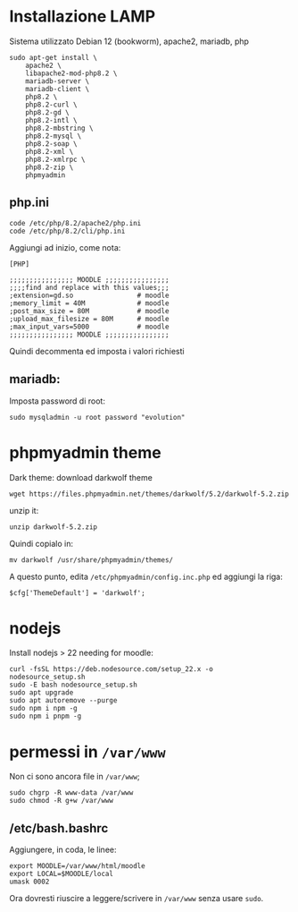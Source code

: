 # Installazione LAMP
Sistema utilizzato Debian 12 (bookworm), apache2, mariadb, php

```
sudo apt-get install \
    apache2 \
    libapache2-mod-php8.2 \
    mariadb-server \
    mariadb-client \
    php8.2 \
    php8.2-curl \
    php8.2-gd \
    php8.2-intl \
    php8.2-mbstring \
    php8.2-mysql \
    php8.2-soap \
    php8.2-xml \
    php8.2-xmlrpc \
    php8.2-zip \
    phpmyadmin

```

## php.ini
```
code /etc/php/8.2/apache2/php.ini
code /etc/php/8.2/cli/php.ini
```

Aggiungi ad inizio, come nota:

```
[PHP]

;;;;;;;;;;;;;;;; MOODLE ;;;;;;;;;;;;;;;;
;;;;find and replace with this values;;;
;extension=gd.so                # moodle
;memory_limit = 40M             # moodle
;post_max_size = 80M            # moodle
;upload_max_filesize = 80M      # moodle 
;max_input_vars=5000            # moodle
;;;;;;;;;;;;;;;; MOODLE ;;;;;;;;;;;;;;;;
```

Quindi decommenta ed imposta i valori richiesti


## mariadb:
Imposta password di root:
```
sudo mysqladmin -u root password "evolution"
```
# phpmyadmin theme

Dark theme: download darkwolf theme
```
wget https://files.phpmyadmin.net/themes/darkwolf/5.2/darkwolf-5.2.zip
```

unzip it:
```
unzip darkwolf-5.2.zip
```
Quindi copialo in:
```
mv darkwolf /usr/share/phpmyadmin/themes/
```

A questo punto, edita `/etc/phpmyadmin/config.inc.php` ed aggiungi la riga:

```
$cfg['ThemeDefault'] = 'darkwolf';
```

# nodejs
Install nodejs > 22 needing for moodle:
```
curl -fsSL https://deb.nodesource.com/setup_22.x -o nodesource_setup.sh
sudo -E bash nodesource_setup.sh
sudo apt upgrade
sudo apt autoremove --purge
sudo npm i npm -g
sudo npm i pnpm -g
```

# permessi in `/var/www`
Non ci sono ancora file in `/var/www`;

```
sudo chgrp -R www-data /var/www
sudo chmod -R g+w /var/www
```


## /etc/bash.bashrc
Aggiungere, in coda, le linee:
```
export MOODLE=/var/www/html/moodle
export LOCAL=$MOODLE/local
umask 0002
```

Ora dovresti riuscire a leggere/scrivere in `/var/www` senza usare `sudo`.


